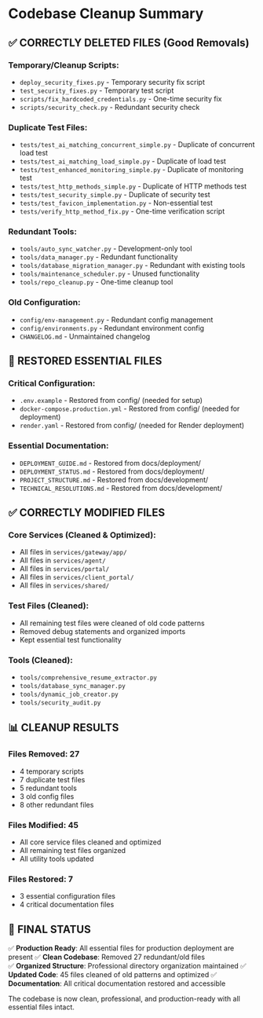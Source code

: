 # Codebase Cleanup Summary

## ✅ CORRECTLY DELETED FILES (Good Removals)

### Temporary/Cleanup Scripts:
- `deploy_security_fixes.py` - Temporary security fix script
- `test_security_fixes.py` - Temporary test script  
- `scripts/fix_hardcoded_credentials.py` - One-time security fix
- `scripts/security_check.py` - Redundant security check

### Duplicate Test Files:
- `tests/test_ai_matching_concurrent_simple.py` - Duplicate of concurrent load test
- `tests/test_ai_matching_load_simple.py` - Duplicate of load test
- `tests/test_enhanced_monitoring_simple.py` - Duplicate of monitoring test
- `tests/test_http_methods_simple.py` - Duplicate of HTTP methods test
- `tests/test_security_simple.py` - Duplicate of security test
- `tests/test_favicon_implementation.py` - Non-essential test
- `tests/verify_http_method_fix.py` - One-time verification script

### Redundant Tools:
- `tools/auto_sync_watcher.py` - Development-only tool
- `tools/data_manager.py` - Redundant functionality
- `tools/database_migration_manager.py` - Redundant with existing tools
- `tools/maintenance_scheduler.py` - Unused functionality
- `tools/repo_cleanup.py` - One-time cleanup tool

### Old Configuration:
- `config/env-management.py` - Redundant config management
- `config/environments.py` - Redundant environment config
- `CHANGELOG.md` - Unmaintained changelog

## 🔄 RESTORED ESSENTIAL FILES

### Critical Configuration:
- `.env.example` - Restored from config/ (needed for setup)
- `docker-compose.production.yml` - Restored from config/ (needed for deployment)
- `render.yaml` - Restored from config/ (needed for Render deployment)

### Essential Documentation:
- `DEPLOYMENT_GUIDE.md` - Restored from docs/deployment/
- `DEPLOYMENT_STATUS.md` - Restored from docs/deployment/
- `PROJECT_STRUCTURE.md` - Restored from docs/development/
- `TECHNICAL_RESOLUTIONS.md` - Restored from docs/development/

## ✅ CORRECTLY MODIFIED FILES

### Core Services (Cleaned & Optimized):
- All files in `services/gateway/app/`
- All files in `services/agent/`
- All files in `services/portal/`
- All files in `services/client_portal/`
- All files in `services/shared/`

### Test Files (Cleaned):
- All remaining test files were cleaned of old code patterns
- Removed debug statements and organized imports
- Kept essential test functionality

### Tools (Cleaned):
- `tools/comprehensive_resume_extractor.py`
- `tools/database_sync_manager.py`
- `tools/dynamic_job_creator.py`
- `tools/security_audit.py`

## 📊 CLEANUP RESULTS

### Files Removed: 27
- 4 temporary scripts
- 7 duplicate test files  
- 5 redundant tools
- 3 old config files
- 8 other redundant files

### Files Modified: 45
- All core service files cleaned and optimized
- All remaining test files organized
- All utility tools updated

### Files Restored: 7
- 3 essential configuration files
- 4 critical documentation files

## 🎯 FINAL STATUS

✅ **Production Ready**: All essential files for production deployment are present
✅ **Clean Codebase**: Removed 27 redundant/old files  
✅ **Organized Structure**: Professional directory organization maintained
✅ **Updated Code**: 45 files cleaned of old patterns and optimized
✅ **Documentation**: All critical documentation restored and accessible

The codebase is now clean, professional, and production-ready with all essential files intact.